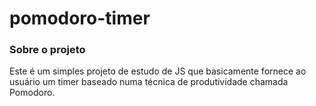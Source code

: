 # pomodoro-timer
<h3> Sobre o projeto </h3>

Este é um simples projeto de estudo de JS que basicamente fornece
ao usuário um timer baseado numa técnica de produtividade chamada Pomodoro.
